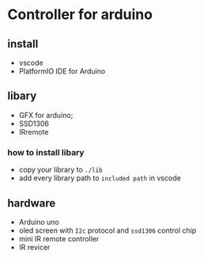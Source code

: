 # Controller for arduino
## install
- vscode
- PlatformIO IDE for Arduino
## libary
- GFX for  arduino;
- SSD1306
- IRremote
### how to install libary
- copy your library to `./lib`
- add every library path to `included path` in vscode
## hardware
- Arduino uno
- oled screen with `I2c` protocol and `ssd1306` control chip
- mini IR remote controller
- IR revicer